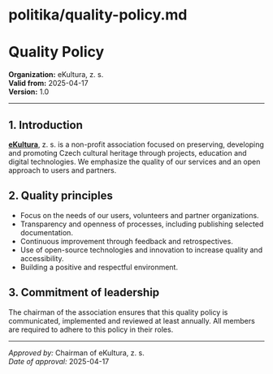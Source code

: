 # politika/quality-policy.md

# Quality Policy

**Organization:** eKultura, z. s.  
**Valid from:** 2025-04-17  
**Version:** 1.0  

---

## 1. Introduction

**[eKultura](https://ekultura.eu)**, z. s. is a non-profit association focused on preserving, developing and promoting Czech cultural heritage through projects, education and digital technologies. We emphasize the quality of our services and an open approach to users and partners.

## 2. Quality principles

- Focus on the needs of our users, volunteers and partner organizations.
- Transparency and openness of processes, including publishing selected documentation.
- Continuous improvement through feedback and retrospectives.
- Use of open-source technologies and innovation to increase quality and accessibility.
- Building a positive and respectful environment.

## 3. Commitment of leadership

The chairman of the association ensures that this quality policy is communicated, implemented and reviewed at least annually. All members are required to adhere to this policy in their roles.

---

*Approved by:* Chairman of eKultura, z. s.  
*Date of approval:* 2025-04-17
